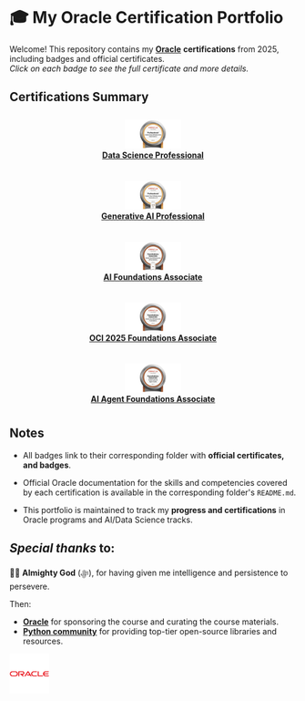 # 🎓 My Oracle Certification Portfolio

Welcome! This repository contains my [**Oracle**](https://www.oracle.com/) **certifications** from 2025, including badges and official certificates.  
*Click on each badge to see the full certificate and more details.*

## Certifications Summary

<div align="center">

<a href="./data-science-professional/README.md" style="display:inline-block; margin:10px; text-align:center;">
  <img src="./data-science-professional/data-science-professional-badge.png" style="max-width:20%; min-width:100px; height:auto;" alt="Data Science Badge"/>
  <br/>
  <strong>Data Science Professional</strong>
</a>

<br/>
<br/>

<a href="./generative-ai-professional/README.md" style="display:inline-block; margin:10px; text-align:center;">
  <img src="./generative-ai-professional/generative-ai-professional-badge.png" style="max-width:20%; min-width:100px; height:auto;" alt="Generative AI Badge"/>
  <br/>
  <strong>Generative AI Professional</strong>
</a>

<br/>
<br/>

<a href="./ai-foundations-associate/README.md" style="display:inline-block; margin:10px; text-align:center;">
  <img src="./ai-foundations-associate/AI-foundations-associate-badge.png" style="max-width:20%; min-width:100px; height:auto;" alt="AI Foundations Badge"/>
  <br/>
  <strong>AI Foundations Associate</strong>
</a>

<br/>
<br/>

<a href="./oci-foundations-associate/README.md" style="display:inline-block; margin:10px; text-align:center;">
  <img src="./oci-foundations-associate/OCI-foundations-associate-badge.png" style="max-width:20%; min-width:100px; height:auto;" alt="OCI Foundations Badge"/>
  <br/>
  <strong>OCI 2025 Foundations Associate</strong>
</a>

<br/>
<br/>

<a href="./fusion-ai-agent-studio-foundations-associate/README.md" style="display:inline-block; margin:10px; text-align:center;">
  <img src="./fusion-ai-agent-studio-foundations-associate/fusion-ai-agent-studio-foundations-associate-badge.png" style="max-width:20%; min-width:100px; height:auto;" alt="Fusion AI Agent Studio Badge"/>
  <br/>
  <strong>AI Agent Foundations Associate</strong>
</a>

</div>


## Notes

- All badges link to their corresponding folder with **official certificates, and badges**. 

- Official Oracle documentation for the skills and competencies covered by each certification is available in the corresponding folder's `README.md`.  

- This portfolio is maintained to track my **progress and certifications** in Oracle programs and AI/Data Science tracks.

## *Special thanks* to:  
🕋🤲 **Almighty God** (ﷻ), for having given me intelligence and persistence to persevere.

Then:
- [**Oracle**](https://www.oracle.com/) for sponsoring the course and curating the course materials.
- [**Python community**](https://www.python.org/) for providing top-tier open-source libraries and resources.


<p>
    <a href="https://github.com/DanielCrema/oracle_one-data-science-course/blob/main/certificates/Daniel%20Borges%20Crema%20-%20Program%20ONE%20Certificate.pdf" target="_blank" rel="noreferrer">
        <img src="https://raw.githubusercontent.com/devicons/devicon/ca28c779441053191ff11710fe24a9e6c23690d6/icons/oracle/oracle-original.svg" alt="logo-oracle" style="width: 70px"/>  
    </a>
</p>